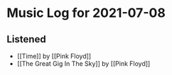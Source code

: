 # Music Log for 2021-07-08

## Listened

- [[Time]] by [[Pink Floyd]]
- [[The Great Gig In The Sky]] by [[Pink Floyd]]